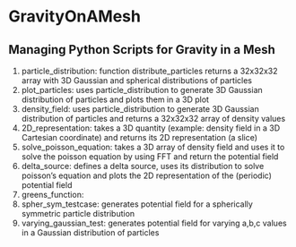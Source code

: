 # GravityOnAMesh

## Managing Python Scripts for Gravity in a Mesh 


1. particle_distribution: function distribute_particles returns a 32x32x32 array with 3D Gaussian and spherical distributions of particles 
2. plot_particles: uses particle_distribution to generate 3D Gaussian distribution of particles and plots them in a 3D plot
3. density_field: uses particle_distribution to generate 3D Gaussian distribution of particles and returns a 32x32x32 array of density values 
4. 2D_representation: takes a 3D quantity (example: density field in a 3D Cartesian coordinate) and returns its 2D representation (a slice) 
5. solve_poisson_equation: takes a 3D array of density field and uses it to solve the poisson equation by using FFT and return the potential field 
6. delta_source: defines a delta source, uses its distribution to solve poisson’s equation and plots the 2D representation of the (periodic) potential field
7. greens_function: 
8. spher_sym_testcase: generates potential field for a spherically symmetric particle distribution 
9. varying_gaussian_test: generates potential field for varying a,b,c values in a Gaussian distribution of particles 
